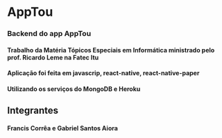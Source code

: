 
# AppTou
### Backend do app AppTou
#### Trabalho da Matéria  Tópicos Especiais em Informática ministrado pelo prof. Ricardo Leme na Fatec Itu

#### Aplicação foi feita em javascrip, react-native, react-native-paper
#### Utilizando os serviços do MongoDB e Heroku

## Integrantes
#### Francis Corrêa e Gabriel Santos Aiora
